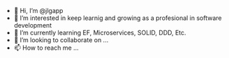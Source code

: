 - 👋 Hi, I’m @jlgapp
- 👀 I’m interested in keep learnig and growing as a profesional in software development
- 🌱 I’m currently learning EF, Microservices, SOLID, DDD, Etc.
- 💞️ I’m looking to collaborate on ...
- 📫 How to reach me ...

<!---
jlgapp/jlgapp is a ✨ special ✨ repository because its `README.md` (this file) appears on your GitHub profile.
You can click the Preview link to take a look at your changes.
--->

